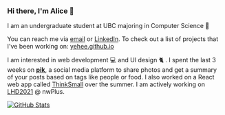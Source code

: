 ### Hi there, I'm Alice 👋

I am an undergraduate student at UBC majoring in Computer Science :seedling:

You can reach me via [email](mailto:aliceykim0828@gmail.com?Subject=Hi%20there!) or [LinkedIn](https://linkedin.com/in/yehee). To check out a list of projects that I've been working on: [yehee.github.io](https://yehee.github.io)

I am interested in web development :computer: and UI design :cat2: . I spent the last 3 weeks on [**pik**](https://akhl.me), a social media platform to share photos and get a summary of your posts based on tags like people or food. I also worked on a React web app called [ThinkSmall](https://github.com/CPSC436/ThinkSmall) over the summer. I am actively working on [LHD2021](https://github.com/nwplus/LHD2021) @ nwPlus.

[![GitHub Stats](https://github-readme-stats.vercel.app/api?username=yehee&hide=stars&show_icons=true&hide_title=true&hide_rank=true&count_private=true&icon_color=3fbac2&include_all_commits=true)](https://yehee.github.io)

